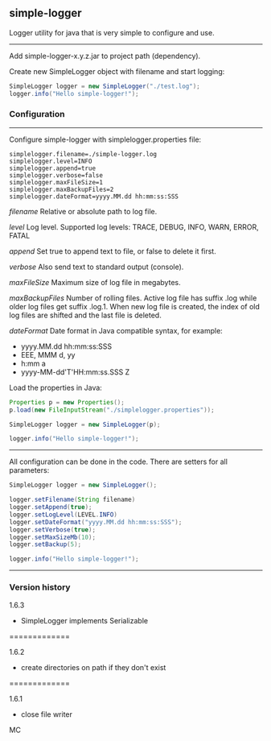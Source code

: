 simple-logger
---

Logger utility for java that is very simple to configure and use.

---

Add simple-logger-x.y.z.jar to project path (dependency).

Create new SimpleLogger object with filename and start logging:

```java
SimpleLogger logger = new SimpleLogger("./test.log");
logger.info("Hello simple-logger!");
```

### Configuration
---

Configure simple-logger with simplelogger.properties file:

```
simplelogger.filename=./simple-logger.log
simplelogger.level=INFO
simplelogger.append=true
simplelogger.verbose=false
simplelogger.maxFileSize=1
simplelogger.maxBackupFiles=2
simplelogger.dateFormat=yyyy.MM.dd hh:mm:ss:SSS
```

*filename*
Relative or absolute path to log file.

*level*
Log level. Supported log levels: TRACE, DEBUG, INFO, WARN, ERROR, FATAL

*append*
Set true to append text to file, or false to delete it first.

*verbose*
Also send text to standard output (console).

*maxFileSize*
Maximum size of log file in megabytes.

*maxBackupFiles*
Number of rolling files. Active log file has suffix .log while older log files get suffix .log.1. When new log file is created, the index of old log files are shifted and the last file is deleted.

*dateFormat*
Date format in Java compatible syntax, for example:
- yyyy.MM.dd hh:mm:ss:SSS
- EEE, MMM d, yy
- h:mm a
- yyyy-MM-dd'T'HH:mm:ss.SSS Z



Load the properties in Java:

```java
Properties p = new Properties();
p.load(new FileInputStream("./simplelogger.properties"));

SimpleLogger logger = new SimpleLogger(p);

logger.info("Hello simple-logger!");
```


---

All configuration can be done in the code. There are setters for all parameters:

```java
SimpleLogger logger = new SimpleLogger();

logger.setFilename(String filename)
logger.setAppend(true);
logger.setLogLevel(LEVEL.INFO)
logger.setDateFormat("yyyy.MM.dd hh:mm:ss:SSS");
logger.setVerbose(true);
logger.setMaxSizeMb(10);
logger.setBackup(5);

logger.info("Hello simple-logger!");
```



---

### Version history

1.6.3
- SimpleLogger implements Serializable

=============

1.6.2
- create directories on path if they don't exist

=============

1.6.1
- close file writer

MC
